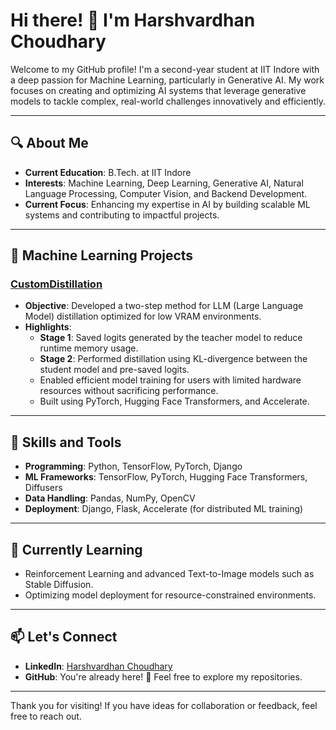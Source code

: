 # Hi there! 👋 I'm Harshvardhan Choudhary

Welcome to my GitHub profile! I'm a second-year student at IIT Indore with a deep passion for Machine Learning, particularly in Generative AI. My work focuses on creating and optimizing AI systems that leverage generative models to tackle complex, real-world challenges innovatively and efficiently.

---

## 🔍 About Me
- **Current Education**: B.Tech. at IIT Indore
- **Interests**: Machine Learning, Deep Learning, Generative AI, Natural Language Processing, Computer Vision, and Backend Development.
- **Current Focus**: Enhancing my expertise in AI by building scalable ML systems and contributing to impactful projects.

---

## 🧠 Machine Learning Projects

### [CustomDistillation](https://github.com/Harshvardhan-To1/CustomDistillation)
- **Objective**: Developed a two-step method for LLM (Large Language Model) distillation optimized for low VRAM environments.
- **Highlights**:
  - **Stage 1**: Saved logits generated by the teacher model to reduce runtime memory usage.
  - **Stage 2**: Performed distillation using KL-divergence between the student model and pre-saved logits.
  - Enabled efficient model training for users with limited hardware resources without sacrificing performance.
  - Built using PyTorch, Hugging Face Transformers, and Accelerate.

---

## 🔧 Skills and Tools
- **Programming**: Python, TensorFlow, PyTorch, Django
- **ML Frameworks**: TensorFlow, PyTorch, Hugging Face Transformers, Diffusers
- **Data Handling**: Pandas, NumPy, OpenCV
- **Deployment**: Django, Flask, Accelerate (for distributed ML training)

---

## 🌱 Currently Learning
- Reinforcement Learning and advanced Text-to-Image models such as Stable Diffusion.
- Optimizing model deployment for resource-constrained environments.

---

## 📫 Let's Connect
- **LinkedIn**: [Harshvardhan Choudhary](https://www.linkedin.com/in/harshvardhan-choudhary/)
- **GitHub**: You're already here! 🎉 Feel free to explore my repositories.

---

Thank you for visiting! If you have ideas for collaboration or feedback, feel free to reach out.
